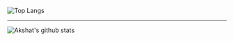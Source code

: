 ![Top Langs](https://github-readme-stats.vercel.app/api/top-langs/?username=akshatt&layout=compact)   

------

![Akshat's github stats](https://github-readme-stats.vercel.app/api?username=akshatt&count_private=true&show_icons=true&theme=algolia)
